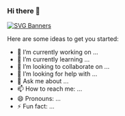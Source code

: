 ### Hi there 👋


[![SVG Banners](https://svg-banners.vercel.app/api?type=rainbow&text1=Dancing%20Rainbow%20🌈&width=800&height=400)](https://github.com/Akshay090/svg-banners)

Here are some ideas to get you started:

- 🔭 I’m currently working on ...
- 🌱 I’m currently learning ...
- 👯 I’m looking to collaborate on ...
- 🤔 I’m looking for help with ...
- 💬 Ask me about ...
- 📫 How to reach me: ...
- 😄 Pronouns: ...
- ⚡ Fun fact: ...

